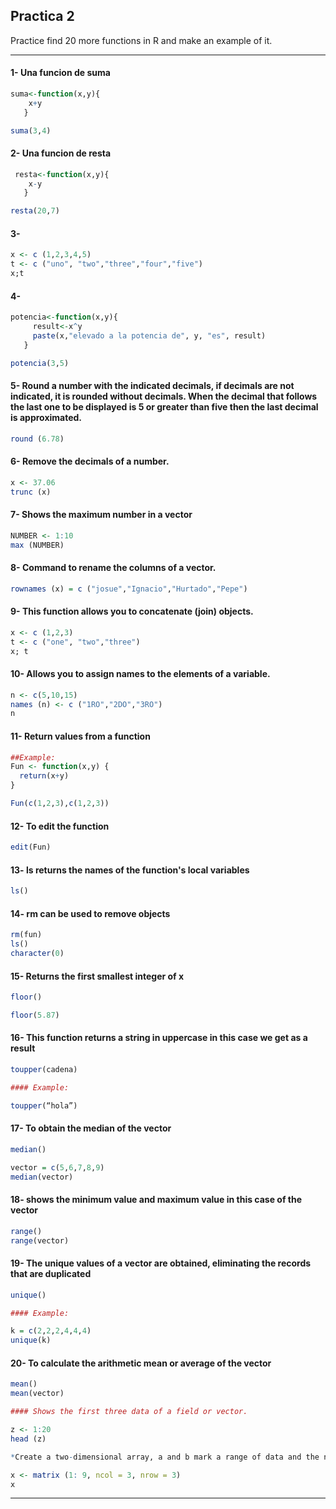 ## Practica 2

 Practice find 20 more functions in R and make an example of it.

-----------
#### 1- Una funcion de suma

```r
suma<-function(x,y){
    x+y
   }

suma(3,4)
```

 #### 2- Una funcion de resta

```r
 resta<-function(x,y){
    x-y
   }

resta(20,7)
```

#### 3- 

```r
x <- c (1,2,3,4,5)
t <- c ("uno", "two","three","four","five")
x;t
```

#### 4- 

```r
potencia<-function(x,y){
     result<-x^y
     paste(x,"elevado a la potencia de", y, "es", result)
   }   

potencia(3,5)
```

#### 5- Round a number with the indicated decimals, if decimals are not indicated, it is rounded without decimals. When the decimal that follows the last one to be displayed is 5 or greater than five then the last decimal is approximated.

```r
round (6.78) 
```

#### 6- Remove the decimals of a number.

```r
x <- 37.06
trunc (x)
```

#### 7- Shows the maximum number in a vector

```r
NUMBER <- 1:10
max (NUMBER)
```

#### 8- Command to rename the columns of a vector.

```r
rownames (x) = c ("josue","Ignacio","Hurtado","Pepe")
```

#### 9- This function allows you to concatenate (join) objects.

```r
x <- c (1,2,3)
t <- c ("one", "two","three")
x; t
```

#### 10- Allows you to assign names to the elements of a variable.

```r
n <- c(5,10,15)
names (n) <- c ("1RO","2DO","3RO")
n
```

#### 11- Return values ​​from a function

```r
##Example:
Fun <- function(x,y) {
  return(x+y)
}

Fun(c(1,2,3),c(1,2,3))
```

#### 12- To edit the function

```r
edit(Fun)
```

#### 13- ls returns the names of the function's local variables

```r
ls()
```

#### 14- rm can be used to remove objects

```r
rm(fun)
ls()
character(0)
```

#### 15- Returns the first smallest integer of x

```r
floor()

floor(5.87)
```

#### 16- This function returns a string in uppercase in this case we get as a result

```r
toupper(cadena)

#### Example:

toupper(“hola”)
```

#### 17- To obtain the median of the vector

```r
median()

vector = c(5,6,7,8,9)
median(vector)
```

#### 18- shows the minimum value and maximum value in this case of the vector

```r
range()
range(vector)
```

#### 19- The unique values ​​of a vector are obtained, eliminating the records that are duplicated

```r
unique() 

#### Example: 

k = c(2,2,2,4,4,4)
unique(k)
```

#### 20- To calculate the arithmetic mean or average of the vector

```r
mean()
mean(vector)

#### Shows the first three data of a field or vector.

z <- 1:20
head (z)

*Create a two-dimensional array, a and b mark a range of data and the ncol and nrow commands, columns and rows respectively.*

x <- matrix (1: 9, ncol = 3, nrow = 3)
x 
```
-----------



